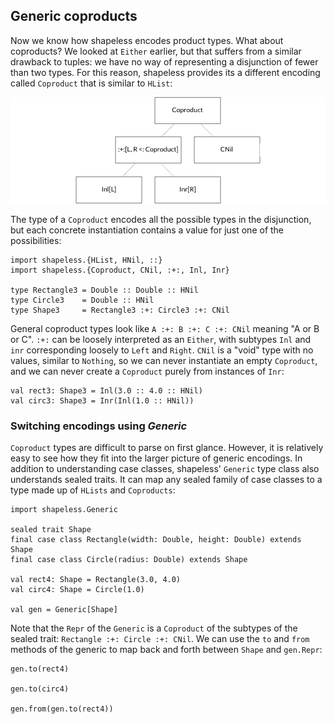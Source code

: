 ## Generic coproducts

Now we know how shapeless encodes product types.
What about coproducts?
We looked at `Either` earlier,
but that suffers from a similar drawback to tuples:
we have no way of representing a disjunction of fewer than two types.
For this reason, shapeless provides its a different encoding
called `Coproduct` that is similar to `HList`:

![Inheritance diagram for `Coproduct`](src/pages/representations/coproduct.png)

The type of a `Coproduct` encodes all the possible types in the disjunction,
but each concrete instantiation contains a value for just one of the possibilities:

```tut:book
import shapeless.{HList, HNil, ::}
import shapeless.{Coproduct, CNil, :+:, Inl, Inr}

type Rectangle3 = Double :: Double :: HNil
type Circle3    = Double :: HNil
type Shape3     = Rectangle3 :+: Circle3 :+: CNil
```

General coproduct types look like `A :+: B :+: C :+: CNil` meaning "A or B or C".
`:+:` can be loosely interpreted as an `Either`,
with subtypes `Inl` and `inr` corresponding loosely to `Left` and `Right`.
`CNil` is a "void" type with no values, similar to `Nothing`,
so we can never instantiate an empty `Coproduct`,
and we can never create a `Coproduct` purely from instances of `Inr`:

```tut:book
val rect3: Shape3 = Inl(3.0 :: 4.0 :: HNil)
val circ3: Shape3 = Inr(Inl(1.0 :: HNil))
```

### Switching encodings using *Generic*

`Coproduct` types are difficult to parse on first glance.
However, it is relatively easy to see how they fit
into the larger picture of generic encodings.
In addition to understanding case classes,
shapeless' `Generic` type class also understands sealed traits.
It can map any sealed family of case classes to a
type made up of `HLists` and `Coproducts`:

```tut:book
import shapeless.Generic

sealed trait Shape
final case class Rectangle(width: Double, height: Double) extends Shape
final case class Circle(radius: Double) extends Shape

val rect4: Shape = Rectangle(3.0, 4.0)
val circ4: Shape = Circle(1.0)

val gen = Generic[Shape]
```

Note that the `Repr` of the `Generic` is
a `Coproduct` of the subtypes of the sealed trait:
`Rectangle :+: Circle :+: CNil`.
We can use the `to` and `from` methods of the generic
to map back and forth between `Shape` and `gen.Repr`:

```tut:book
gen.to(rect4)

gen.to(circ4)

gen.from(gen.to(rect4))
```

